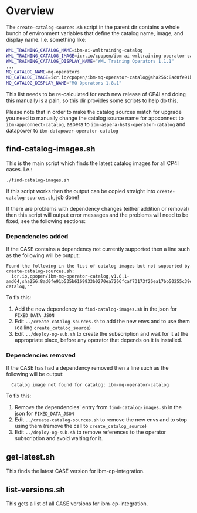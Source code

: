 # Overview
The `create-catalog-sources.sh` script in the parent dir contains a whole bunch of environment
variables that define the catalog name, image, and display name. I.e. something like:
```sh
WML_TRAINING_CATALOG_NAME=ibm-ai-wmltraining-catalog
WML_TRAINING_CATALOG_IMAGE=icr.io/cpopen/ibm-ai-wmltraining-operator-catalog@sha256:4e88b9f2df60be6af156d188657763dfa4cbe074c40ea85ba82858796e3cd6a3
WML_TRAINING_CATALOG_DISPLAY_NAME="WML Training Operators 1.1.1"
...
MQ_CATALOG_NAME=mq-operators
MQ_CATALOG_IMAGE=icr.io/cpopen/ibm-mq-operator-catalog@sha256:8ad0fe91b535b6169933b0270ea7266fcaf73173f26ea17bb50255c39d5b2aa6
MQ_CATALOG_DISPLAY_NAME="MQ Operators 1.8.1"
```

This list needs to be re-calculated for each new release of CP4I and doing this manually is a pain,
so this dir provides some scripts to help do this.

Please note that in order to make the catalog sources match for upgrade you need to manually change the catalog source name for appconnect to `ibm-appconnect-catalog`, aspera to `ibm-aspera-hsts-operator-catalog` and datapower to `ibm-datapower-operator-catalog`

## find-catalog-images.sh
This is the main script which finds the latest catalog images for all CP4I cases. I.e.:
```
./find-catalog-images.sh
```

If this script works then the output can be copied straight into `create-catalog-sources.sh`, job
done!

If there are problems with dependency changes (either addition or removal) then this script will
output error messages and the problems will need to be fixed, see the following sections:

### Dependencies added
If the CASE contains a dependency not currently supported then a line such as the following will be
output:
```
Found the following in the list of catalog images but not supported by create-catalog-sources.sh:
  icr.io,cpopen/ibm-mq-operator-catalog,v1.8.1-amd64,sha256:8ad0fe91b535b6169933b0270ea7266fcaf73173f26ea17bb50255c39d5b2aa6,IMAGE,linux,amd64,"",0,CASE,olm-catalog,""
```
To fix this:
1) Add the new dependency to `find-catalog-images.sh` in the json for `FIXED_DATA_JSON`
2) Edit `../create-catalog-sources.sh` to add the new envs and to use them (calling `create_catalog_source`)
3) Edit `../deploy-og-sub.sh` to create the subscription and wait for it at the appropriate place, before any operator that depends on it is installed.

### Dependencies removed
If the CASE has had a dependency removed then a line such as the following will be output:
```
  Catalog image not found for catalog: ibm-mq-operator-catalog
```
To fix this:
1) Remove the dependencies' entry from `find-catalog-images.sh` in the json for `FIXED_DATA_JSON`
2) Edit `../create-catalog-sources.sh` to remove the new envs and to stop using them (remove the call to `create_catalog_source`)
3) Edit `../deploy-og-sub.sh` to remove references to the operator subscription and avoid waiting for it.

## get-latest.sh
This finds the latest CASE version for ibm-cp-integration.

## list-versions.sh
This gets a list of all CASE versions for ibm-cp-integration.
